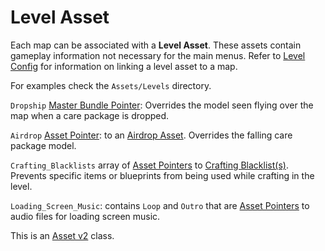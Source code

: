 # Level Asset

Each map can be associated with a **Level Asset**. These assets contain gameplay information not necessary for the main menus. Refer to [Level Config](LevelConfig.md) for information on linking a level asset to a map.

For examples check the `Assets/Levels` directory.

`Dropship` [Master Bundle Pointer](../MasterBundlePtr.md): Overrides the model seen flying over the map when a care package is dropped.

`Airdrop` [Asset Pointer](../AssetPtr.md): to an [Airdrop Asset](../AirdropAsset.md). Overrides the falling care package model.

`Crafting_Blacklists` array of [Asset Pointers](../AssetPtr.md) to [Crafting Blacklist(s)](../../Server-Hosting/Extending-Servers/CraftingBlacklistAsset.md). Prevents specific items or blueprints from being used while crafting in the level.

`Loading_Screen_Music`: contains `Loop` and `Outro` that are [Asset Pointers](../AssetPtr.md) to audio files for loading screen music.

This is an [Asset v2](../AssetTypes/AssetsV2.md) class.
